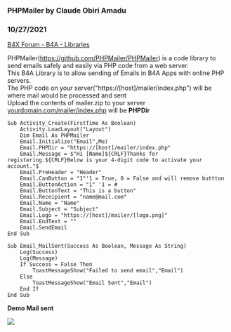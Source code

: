 ### PHPMailer by Claude Obiri Amadu
### 10/27/2021
[B4X Forum - B4A - Libraries](https://www.b4x.com/android/forum/threads/135496/)

PHPMailer(<https://github.com/PHPMailer/PHPMailer>) is a code library to send emails safely and easily via PHP code from a web server.  
This B4A Library is to allow sending of Emails in B4A Apps with online PHP servers.  
The PHP code on your server("https://[host]/mailer/index.php") will be where mail would be processed and sent  
Upload the contents of mailer.zip to your server [yourdomain.com/mailer/index.php](http://yourdomain.com/mailer/index.php) will be **PHPDir**  

```B4X
Sub Activity_Create(FirstTime As Boolean)  
    Activity.LoadLayout("Layout")  
    Dim Email As PHPMailer  
    Email.Initialize("Email",Me)  
    Email.PHPDir = "https://[host]/mailer/index.php"  
    Email.Message = $"Hi [Name]${CRLF}Thanks for registering.${CRLF}Below is your 4-digit code to activate your account."$  
    Email.PreHeader = "Header"  
    Email.CanButton = "1"'1 = True, 0 = False and will remove buttton  
    Email.ButtonAction = "1" '1 = #  
    Email.ButtonText = "This is a button"  
    Email.Receipient = "name@mail.com"  
    Email.Name = "Name"  
    Email.Subject = "Subject"  
    Email.Logo = "https://[host]/mailer/[logo.png]"  
    Email.EndText = ""  
    Email.SendEmail  
End Sub  
  
Sub Email_MailSent(Success As Boolean, Message As String)  
    Log(Success)  
    Log(Message)  
    If Success = False Then  
        ToastMessageShow("Failed to send email","Email")  
    Else  
        ToastMessageShow("Email Sent","Email")  
    End If  
End Sub
```

  
  
**Demo Mail sent**  
  
![](https://www.b4x.com/android/forum/attachments/120844)